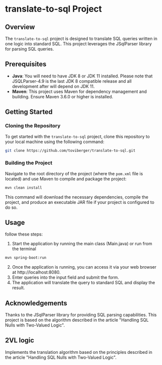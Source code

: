 # translate-to-sql Project

## Overview
The `translate-to-sql` project is designed to translate SQL queries written in one logic into standard SQL. This project leverages the JSqlParser library for parsing SQL queries.


## Prerequisites
- **Java**: You will need to have JDK 8 or JDK 11 installed. Please note that JSQLParser-4.9 is the last JDK 8 compatible release and all development after will depend on JDK 11.
- **Maven**: This project uses Maven for dependency management and building. Ensure Maven 3.6.0 or higher is installed.


## Getting Started

### Cloning the Repository
To get started with the `translate-to-sql` project, clone this repository to your local machine using the following command:

```bash
git clone https://github.com/toviberger/translate-to-sql.git
```

### Building the Project
Navigate to the root directory of the project (where the `pom.xml` file is located) and use Maven to compile and package the project:

```bash
mvn clean install
```
This command will download the necessary dependencies, compile the project, and produce an executable JAR file if your project is configured to do so.


## Usage
follow these steps:
1. Start the application by running the main class (Main.java) or run from the terminal
```bash
mvn spring-boot:run
```
2. Once the application is running, you can access it via your web browser at http://localhost:8080.
3. Enter queries into the input field and submit the form.
4. The application will translate the query to standard SQL and display the result.


## Acknowledgements
Thanks to the JSqlParser library for providing SQL parsing capabilities.
This project is based on the algorithm described in the article "Handling SQL Nulls with Two-Valued Logic".



## 2VL logic
Implements the translation algorithm based on the principles described in the article "Handling SQL Nulls with Two-Valued Logic".
